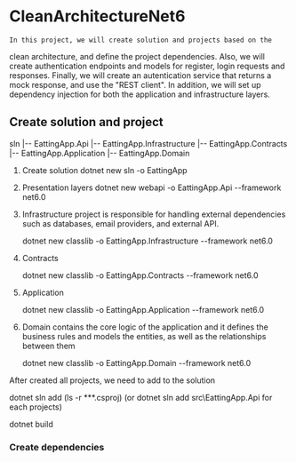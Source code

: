 # CleanArchitectureNet6

	In this project, we will create solution and projects based on the 
clean architecture, and define the project dependencies.
	Also, we will create authentication endpoints and models for register, 
login requests and responses.
	Finally, we will create an autentication service that returns a mock
response, and use the "REST client".
	In addition, we will set up dependency injection for both 
the application and infrastructure layers.

## Create solution and project

sln
|-- EattingApp.Api
|-- EattingApp.Infrastructure
|-- EattingApp.Contracts
|-- EattingApp.Application
|-- EattingApp.Domain

1. Create solution
	dotnet new sln -o EattingApp

2. Presentation layers
	dotnet new webapi -o EattingApp.Api --framework net6.0
	
3. Infrastructure project
	is responsible for handling external dependencies such 
	as databases, email providers, and external API.
	
	dotnet new classlib -o EattingApp.Infrastructure --framework net6.0
	
4. Contracts

	dotnet new classlib -o EattingApp.Contracts --framework net6.0

	
5. Application

	dotnet new classlib -o EattingApp.Application --framework net6.0
	
	
6. Domain
	contains the core logic of the application and
	it defines the business rules and models the entities, 
	as well as the relationships between them

	dotnet new classlib -o EattingApp.Domain --framework net6.0
	
After created all projects, we need to add to the solution

dotnet sln add (ls -r **\*.csproj)
(or dotnet sln add src\EattingApp.Api for each projects)

dotnet build

### Create dependencies




